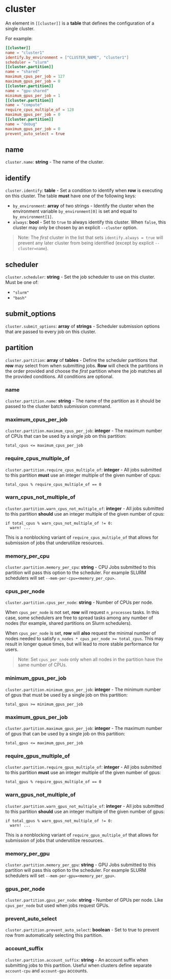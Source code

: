 # cluster

An element in `[[cluster]]` is a **table** that defines the configuration of a single
cluster.

For example:
```toml
[[cluster]]
name = "cluster1"
identify.by_environment = ["CLUSTER_NAME", "cluster1"]
scheduler = "slurm"
[[cluster.partition]]
name = "shared"
maximum_cpus_per_job = 127
maximum_gpus_per_job = 0
[[cluster.partition]]
name = "gpu-shared"
minimum_gpus_per_job = 1
[[cluster.partition]]
name = "compute"
require_cpus_multiple_of = 128
maximum_gpus_per_job = 0
[[cluster.partition]]
name = "debug"
maximum_gpus_per_job = 0
prevent_auto_select = true
```

## name

`cluster.name`: **string** - The name of the cluster.

## identify

`cluster.identify`: **table** - Set a condition to identify when **row** is executing
on this cluster. The table **must** have one of the following keys:

* `by_environment`: **array** of two strings - Identify the cluster when the environment
  variable `by_environment[0]` is set and equal to `by_environment[1]`.
* `always`: **bool** - Set to `true` to always identify this cluster. When `false`,
  this cluster may only be chosen by an explicit `--cluster` option.

> Note: The *first* cluster in the list that sets `identify.always = true` will prevent
> any later cluster from being identified (except by explicit `--cluster=name`).

## scheduler

`cluster.scheduler`: **string** - Set the job scheduler to use on this cluster. Must
be one of:

* `"slurm"`
* `"bash"`

## submit_options

`cluster.submit_options`: **array** of **strings** - Scheduler submission options that
are passed to every job on this cluster.

## partition

`cluster.partition`: **array** of **tables** - Define the scheduler partitions that
**row** may select from when submitting jobs. **Row** will check the partitions in the
order provided and choose the *first* partition where the job matches all the
provided conditions. All conditions are optional.

### name

`cluster.partition.name`: **string** - The name of the partition as it should be passed
to the cluster batch submission command.

### maximum_cpus_per_job

`cluster.partition.maximum_cpus_per_job`: **integer** - The maximum number of CPUs that
can be used by a single job on this partition:
```plaintext
total_cpus <= maximum_cpus_per_job
```

### require_cpus_multiple_of

`cluster.partition.require_cpus_multiple_of`: **integer** - All jobs submitted to this
partition **must** use an integer multiple of the given number of cpus:
```plaintext
total_cpus % require_cpus_multiple_of == 0
```

### warn_cpus_not_multiple_of

`cluster.partition.warn_cpus_not_multiple_of`: **integer** - All jobs submitted to this
partition **should** use an integer multiple of the given number of cpus:
```plaintext
if total_cpus % warn_cpus_not_multiple_of != 0:
  warn! ...
```

This is a nonblocking variant of `require_cpus_multiple_of` that allows for submission
of jobs that underutilize resources.

### memory_per_cpu

`cluster.partition.memory_per_cpu`: **string** - CPU Jobs submitted to this partition
will pass this option to the scheduler. For example SLURM schedulers will set
`--mem-per-cpu=<memory_per_cpu>`.

### cpus_per_node

`cluster.partition.cpus_per_node`: **string** - Number of CPUs per node.

When `cpus_per_node` is not set, **row** will request `n_processes` tasks. In this case,
some schedulers are free to spread tasks among any number of nodes (for example, shared
partitions on Slurm schedulers).

When `cpus_per_node` is set, **row** will **also** request the minimal number of nodes
needed to satisfy `n_nodes * cpus_per_node >= total_cpus`. This may result in longer
queue times, but will lead to more stable performance for users.

> Note: Set `cpus_per_node` only when all nodes in the partition have the same number
> of CPUs.

### minimum_gpus_per_job

`cluster.partition.minimum_gpus_per_job`: **integer** - The minimum number of gpus that
must be used by a single job on this partition:
```plaintext
total_gpus >= minimum_gpus_per_job
```

### maximum_gpus_per_job

`cluster.partition.maximum_gpus_per_job`: **integer** - The maximum number of gpus that
can be used by a single job on this partition:
```plaintext
total_gpus <= maximum_gpus_per_job
```

### require_gpus_multiple_of

`cluster.partition.require_gpus_multiple_of`: **integer** - All jobs submitted to this
partition **must** use an integer multiple of the given number of gpus:
```plaintext
total_gpus % require_gpus_multiple_of == 0
```

### warn_gpus_not_multiple_of

`cluster.partition.warn_gpus_not_multiple_of`: **integer** - All jobs submitted to this
partition **should** use an integer multiple of the given number of gpus:
```plaintext
if total_gpus % warn_gpus_not_multiple_of != 0:
  warn! ...
```

This is a nonblocking variant of `require_gpus_multiple_of` that allows for submission
of jobs that underutilize resources.

### memory_per_gpu

`cluster.partition.memory_per_gpu`: **string** - GPU Jobs submitted to this partition
will pass this option to the scheduler. For example SLURM schedulers will set
`--mem-per-gpu=<memory_per_gpu>`.

### gpus_per_node

`cluster.partition.gpus_per_node`: **string** - Number of GPUs per node. Like
`cpus_per_node` but used when jobs request GPUs.

### prevent_auto_select

`cluster.partition.prevent_auto_select`: **boolean** - Set to true to prevent row from
automatically selecting this partition.

### account_suffix

`cluster.partition.account_suffix`: **string** - An account suffix when submitting jobs
to this partition. Useful when clusters define separate `account-cpu` and `account-gpu`
accounts.

